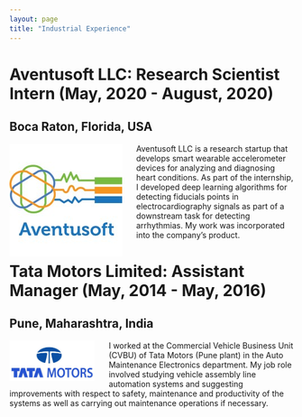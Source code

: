 ```yaml
---
layout: page
title: "Industrial Experience"
---
```


Aventusoft LLC: Research Scientist Intern (May, 2020 - August, 2020)
===

Boca Raton, Florida, USA
---

<img style="float: left; padding-right:25px" src="/avt.jpg" height="70%"> Aventusoft LLC is a research startup that develops smart wearable accelerometer devices for analyzing and diagnosing heart conditions. As part of the internship, I developed deep learning algorithms for detecting fiducials points in electrocardiography signals as part of a downstream task for detecting arrhythmias. My work was incorporated into the company’s product.


Tata Motors Limited: Assistant Manager (May, 2014 - May, 2016)
===

Pune, Maharashtra, India
---

<img style="float: left; padding-right:25px" src="/tm.jpg" width="30%" height="30%">I worked at the Commercial Vehicle Business Unit (CVBU) of Tata Motors (Pune plant) in the Auto Maintenance Electronics department. My job role involved studying vehicle assembly line automation systems and suggesting improvements with respect to safety, maintenance and productivity of the systems as well as carrying out maintenance operations if necessary.
